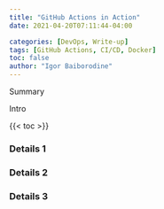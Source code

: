 ```yaml
---
title: "GitHub Actions in Action"
date: 2021-04-20T07:11:44-04:00

categories: [DevOps, Write-up]
tags: [GitHub Actions, CI/CD, Docker]
toc: false
author: "Igor Baiborodine"
---
```


Summary

<!--more-->

Intro

{{< toc >}}

### Details 1
### Details 2
### Details 3
